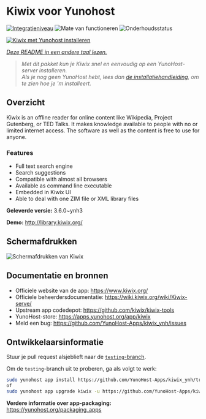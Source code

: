 <!--
NB: Deze README is automatisch gegenereerd door <https://github.com/YunoHost/apps/tree/master/tools/readme_generator>
Hij mag NIET handmatig aangepast worden.
-->

# Kiwix voor Yunohost

[![Integratieniveau](https://apps.yunohost.org/badge/integration/kiwix)](https://ci-apps.yunohost.org/ci/apps/kiwix/)
![Mate van functioneren](https://apps.yunohost.org/badge/state/kiwix)
![Onderhoudsstatus](https://apps.yunohost.org/badge/maintained/kiwix)

[![Kiwix met Yunohost installeren](https://install-app.yunohost.org/install-with-yunohost.svg)](https://install-app.yunohost.org/?app=kiwix)

*[Deze README in een andere taal lezen.](./ALL_README.md)*

> *Met dit pakket kun je Kiwix snel en eenvoudig op een YunoHost-server installeren.*  
> *Als je nog geen YunoHost hebt, lees dan [de installatiehandleiding](https://yunohost.org/install), om te zien hoe je 'm installeert.*

## Overzicht

Kiwix is an offline reader for online content like Wikipedia, Project Gutenberg, or TED Talks. It makes knowledge available to people with no or limited internet access. The software as well as the content is free to use for anyone.

### Features

- Full text search engine
- Search suggestions
- Compatible with almost all browsers
- Available as command line executable
- Embedded in Kiwix UI
- Able to deal with one ZIM file or XML library files


**Geleverde versie:** 3.6.0~ynh3

**Demo:** <http://library.kiwix.org/>

## Schermafdrukken

![Schermafdrukken van Kiwix](./doc/screenshots/screenshot.png)

## Documentatie en bronnen

- Officiele website van de app: <https://www.kiwix.org/>
- Officiele beheerdersdocumentatie: <https://wiki.kiwix.org/wiki/Kiwix-serve/>
- Upstream app codedepot: <https://github.com/kiwix/kiwix-tools>
- YunoHost-store: <https://apps.yunohost.org/app/kiwix>
- Meld een bug: <https://github.com/YunoHost-Apps/kiwix_ynh/issues>

## Ontwikkelaarsinformatie

Stuur je pull request alsjeblieft naar de [`testing`-branch](https://github.com/YunoHost-Apps/kiwix_ynh/tree/testing).

Om de `testing`-branch uit te proberen, ga als volgt te werk:

```bash
sudo yunohost app install https://github.com/YunoHost-Apps/kiwix_ynh/tree/testing --debug
of
sudo yunohost app upgrade kiwix -u https://github.com/YunoHost-Apps/kiwix_ynh/tree/testing --debug
```

**Verdere informatie over app-packaging:** <https://yunohost.org/packaging_apps>

